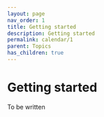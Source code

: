```yaml
---
layout: page
nav_order: 1
title: Getting started
description: Getting started
permalink: calendar/1
parent: Topics
has_children: true
---
```


# Getting started

To be written